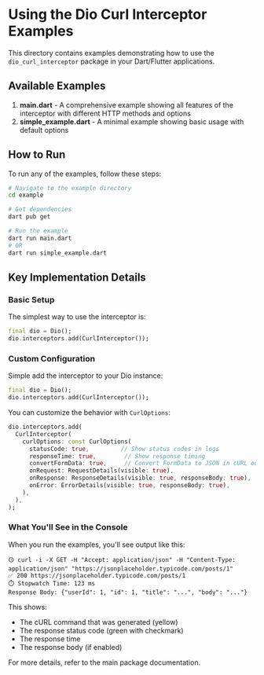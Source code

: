 # Using the Dio Curl Interceptor Examples

This directory contains examples demonstrating how to use the `dio_curl_interceptor` package in your Dart/Flutter applications.

## Available Examples

1. **main.dart** - A comprehensive example showing all features of the interceptor with different HTTP methods and options
2. **simple_example.dart** - A minimal example showing basic usage with default options

## How to Run

To run any of the examples, follow these steps:

```bash
# Navigate to the example directory
cd example

# Get dependencies
dart pub get

# Run the example
dart run main.dart
# OR
dart run simple_example.dart
```

## Key Implementation Details

### Basic Setup

The simplest way to use the interceptor is:

```dart
final dio = Dio();
dio.interceptors.add(CurlInterceptor());
```

### Custom Configuration

Simple add the interceptor to your Dio instance:

```dart
final dio = Dio();
dio.interceptors.add(CurlInterceptor());
```

You can customize the behavior with `CurlOptions`:

```dart
dio.interceptors.add(
  CurlInterceptor(
    curlOptions: const CurlOptions(
      statusCode: true,         // Show status codes in logs
      responseTime: true,        // Show response timing
      convertFormData: true,     // Convert FormData to JSON in cURL output
      onRequest: RequestDetails(visible: true),
      onResponse: ResponseDetails(visible: true, responseBody: true),
      onError: ErrorDetails(visible: true, responseBody: true),
    ),
  ),
);
```

### What You'll See in the Console

When you run the examples, you'll see output like this:

```
🟡 curl -i -X GET -H "Accept: application/json" -H "Content-Type: application/json" "https://jsonplaceholder.typicode.com/posts/1"
✅ 200 https://jsonplaceholder.typicode.com/posts/1
⏱️ Stopwatch Time: 123 ms
Response Body: {"userId": 1, "id": 1, "title": "...", "body": "..."}
```

This shows:
- The cURL command that was generated (yellow)
- The response status code (green with checkmark)
- The response time
- The response body (if enabled)

For more details, refer to the main package documentation.
